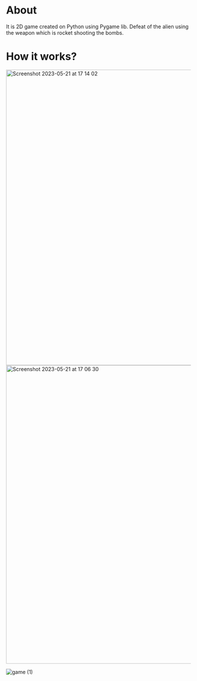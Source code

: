 # About
It is 2D game created on Python using Pygame lib. Defeat of the alien using the weapon which is rocket shooting the bombs.

# How it works?
<img width="804" alt="Screenshot 2023-05-21 at 17 14 02" src="https://github.com/halloweex/shooter/assets/126845811/1b5fe0ad-447c-4d6e-929c-3d4eeaaf180d">

<img width="812" alt="Screenshot 2023-05-21 at 17 06 30" src="https://github.com/halloweex/shooter/assets/126845811/c423430b-ab34-4a46-ad53-710bf30719f5">

![game (1)](https://github.com/halloweex/shooter-game/assets/126845811/4427c51a-fce5-4650-ba7f-7f036e6b9434)
